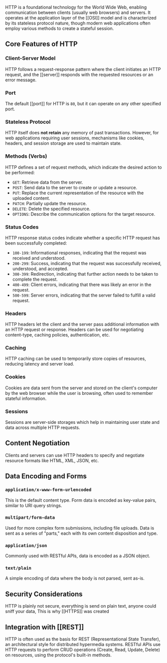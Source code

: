HTTP is a foundational technology for the World Wide Web, enabling communication between clients (usually web browsers) and servers. It operates at the application layer of the [[OSI]] model and is characterized by its stateless protocol nature, though modern web applications often employ various methods to create a stateful session.

## Core Features of HTTP

### Client-Server Model
HTTP follows a request-response pattern where the client initiates an HTTP request, and the [[server]] responds with the requested resources or an error message.
### Port
The default [[port]] for HTTP is `80`, but it can operate on any other specified port.
### Stateless Protocol
HTTP itself does **not retain** any memory of past transactions. However, for web applications requiring user sessions, mechanisms like cookies, headers, and session storage are used to maintain state.
### Methods (Verbs)
HTTP defines a set of request methods, which indicate the desired action to be performed:
- `GET`: Retrieve data from the server.
- `POST`: Send data to the server to create or update a resource.
- `PUT`: Replace the current representation of the resource with the uploaded content.
- `PATCH`: Partially update the resource.
- `DELETE`: Delete the specified resource.
- `OPTIONS`: Describe the communication options for the target resource.
### Status Codes
HTTP response status codes indicate whether a specific HTTP request has been successfully completed:

- `100-199`: Informational responses, indicating that the request was received and understood.
- `200-299`: Success, indicating that the request was successfully received, understood, and accepted.
- `300-399`: Redirection, indicating that further action needs to be taken to complete the request.
- `400-499`: Client errors, indicating that there was likely an error in the request.
- `500-599`: Server errors, indicating that the server failed to fulfill a valid request.
### Headers
HTTP headers let the client and the server pass additional information with an HTTP request or response. Headers can be used for negotiating content-type, caching policies, authentication, etc.
### Caching
HTTP caching can be used to temporarily store copies of resources, reducing latency and server load.
### Cookies
Cookies are data sent from the server and stored on the client's computer by the web browser while the user is browsing, often used to remember stateful information.
### Sessions
Sessions are server-side storages which help in maintaining user state and data across multiple HTTP requests.
## Content Negotiation
Clients and servers can use HTTP headers to specify and negotiate resource formats like HTML, XML, JSON, etc.
## Data Encoding and Forms

### `application/x-www-form-urlencoded`
This is the default content type. Form data is encoded as key-value pairs, similar to URI query strings.
### `multipart/form-data`
Used for more complex form submissions, including file uploads. Data is sent as a series of "parts," each with its own content disposition and type.
### `application/json`
Commonly used with RESTful APIs, data is encoded as a JSON object.
### `text/plain`
A simple encoding of data where the body is not parsed, sent as-is.

## Security Considerations
HTTP is plainly not secure, everything is send on plain text, anyone could sniff your data, This is why [[HTTPS]] was created
## Integration with [[REST]]

HTTP is often used as the basis for REST (Representational State Transfer), an architectural style for distributed hypermedia systems. RESTful APIs use HTTP requests to perform CRUD operations (Create, Read, Update, Delete) on resources, using the protocol's built-in methods.